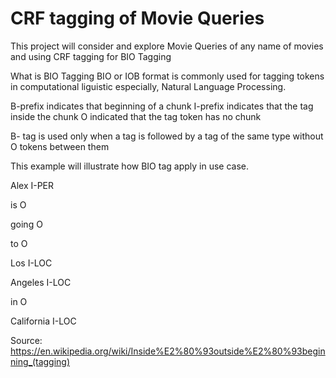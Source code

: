 # CRF tagging of Movie Queries
 


This project will consider and explore Movie Queries of any name of movies and using CRF tagging for BIO Tagging 

What is BIO Tagging
 BIO or IOB format is commonly used for tagging tokens in computational liguistic especially, Natural Language Processing. 
 
 B-prefix indicates that beginning of a chunk
 I-prefix indicates that the tag inside the chunk
 O indicated that the tag token has no chunk
 
 B- tag is used only when a tag is followed by a tag of the same type without O tokens between them
 
 This example will illustrate how BIO tag apply in use case.
 
  Alex I-PER
  
  is O
  
  going O
  
  to O
  
  Los I-LOC
  
  Angeles I-LOC
  
  in O
  
  California I-LOC
  
  Source: https://en.wikipedia.org/wiki/Inside%E2%80%93outside%E2%80%93beginning_(tagging)
  
